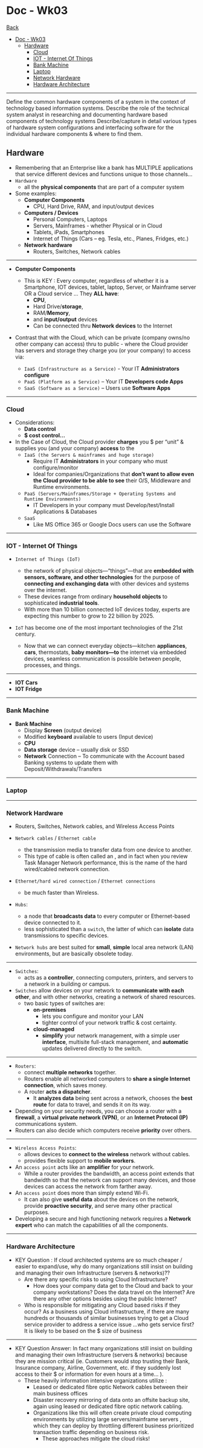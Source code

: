# Doc - Wk03

[Back](../../doc.md)

- [Doc - Wk03](#doc---wk03)
  - [Hardware](#hardware)
    - [Cloud](#cloud)
    - [IOT - Internet Of Things](#iot---internet-of-things)
    - [Bank Machine](#bank-machine)
    - [Laptop](#laptop)
    - [Network Hardware](#network-hardware)
    - [Hardware Architecture](#hardware-architecture)

---

Define the common hardware components of a system in the context of technology based information systems.
Describe the role of the technical system analyst in researching and documenting hardware based components of technology systems
Describe/capture in detail various types of hardware system configurations and interfacing software for the individual hardware components & where to find them.

## Hardware

- Remembering that an Enterprise like a bank has MULTIPLE applications that service different devices and functions unique to those channels…
- `Hardware`
  - all the **physical components** that are part of a computer system
- Some examples:
  - **Computer Components**
    - CPU, Hard Drive, RAM, and input/output devices
  - **Computers / Devices**
    - Personal Computers, Laptops
    - Servers, Mainframes - whether Physical or in Cloud
    - Tablets, iPads, Smartphones
    - Internet of Things (Cars – eg. Tesla, etc., Planes, Fridges, etc.)
  - **Network hardware**
    - Routers, Switches, Network cables

---

- **Computer Components**

  - This is KEY : Every computer, regardless of whether it is a Smartphone, IOT devices, tablet, laptop, Server, or Mainframe server OR a Cloud service … They **ALL have**:
    - **CPU**,
    - Hard Drive/**storage**,
    - RAM/**Memory**,
    - and **input/output** devices
    - Can be connected thru **Network devices** to the Internet

- Contrast that with the Cloud, which can be private (company owns/no other company can access) thru to public - where the Cloud provider has servers and storage they charge you (or your company) to access via:
  - `IaaS (Infrastructure as a Service)` - Your IT **Administrators configure**
  - `PaaS (Platform as a Service)` – Your IT **Developers code Apps**
  - `SaaS (Software as a Service)` – Users use **Software Apps**

---

### Cloud

- Considerations:
  - **Data control**
  - **$ cost control…**
- In the Case of Cloud, the Cloud provider **charges** you $ per “unit” & supplies you (and your company) **access** to the
  - `IaaS (the Servers & mainframes and huge storage)`
    - Require IT **Administrators** in your company who must configure/monitor
    - Ideal for companies/Organizations that **don’t want to allow even the Cloud provider to be able to see** their O/S, Middleware and Runtime environments.
  - `PaaS (Servers/Mainframes/Storage + Operating Systems and Runtime Environments)`
    - IT Developers in your company must Develop/test/Install Applications & Databases
  - `SaaS`
    - Like MS Office 365 or Google Docs users can use the Software

---

### IOT - Internet Of Things

- `Internet of Things (IoT)`

  - the network of physical objects—“things”—that are **embedded with sensors, software, and other technologies** for the purpose of **connecting and exchanging data** with other devices and systems over the internet.
  - These devices range from ordinary **household objects** to sophisticated **industrial tools**.
  - With more than 10 billion connected IoT devices today, experts are expecting this number to grow to 22 billion by 2025.

- `IoT` has become one of the most important technologies of the 21st century.
  - Now that we can connect everyday objects—kitchen **appliances**, **cars**, thermostats, **baby monitors—to** the internet via embedded devices, seamless communication is possible between people, processes, and things.

---

- **IOT Cars**
- **IOT Fridge**

---

### Bank Machine

- **Bank Machine**
  - Display **Screen** (output device)
  - Modified **keyboard** available to users (Input device)
  - **CPU**
  - **Data storage** device – usually disk or SSD
  - **Network** Connection – To communicate with the Account based Banking systems to update them with Deposit/Withdrawals/Transfers

---

### Laptop

---

### Network Hardware

- Routers, Switches, Network cables, and Wireless Access Points
- `Network cables` / `Ethernet cable`
  - the transmission media to transfer data from one device to another.
  - This type of cable is often called an , and in fact when you review Task Manager Network performance, this is the name of the hard wired/cabled network connection.
- `Ethernet/hard wired connection` / `Ethernet connections`

  - be much faster than Wireless.

- `Hubs`:
  - a node that **broadcasts data** to every computer or Ethernet-based device connected to it.
  - less sophisticated than a `switch`, the latter of which can **isolate** data transmissions to specific devices.
- `Network hubs` are best suited for **small**, **simple** local area network (LAN) environments, but are basically obsolete today.

---

- `Switches`:
  - acts as a **controller**, connecting computers, printers, and servers to a network in a building or campus.
- `Switches` allow devices on your network to **communicate with each other**, and with other networks, creating a network of shared resources.
  - two basic types of switches are:
    - **on-premises**
      - lets you configure and monitor your LAN
      - tighter control of your network traffic & cost certainty.
    - **cloud-managed**
      - **simplify** your network management, with a simple user **interface**, multisite full-stack management, and **automatic** updates delivered directly to the switch.

---

- `Routers`:
  - connect **multiple networks** together.
  - Routers enable all networked computers to **share a single Internet connection**, which saves money.
  - A router **acts a dispatcher**.
    - It **analyzes data** being sent across a network, chooses the **best route** for data to travel, and sends it on its way.
- Depending on your security needs, you can choose a router with a **firewall**, a **virtual private network (VPN)**, or an **Internet Protocol (IP)** communications system.
- Routers can also decide which computers receive **priority** over others.

---

- `Wireless Access Points`:
  - allows devices to **connect to the wireless** network without cables.
  - provides flexible support to **mobile workers**.
- An `access point` acts like an **amplifier** for your network.
  - While a router provides the bandwidth, an access point extends that bandwidth so that the network can support many devices, and those devices can access the network from farther away.
- An `access point` does more than simply extend Wi-Fi.
  - It can also give **useful data** about the devices on the network, provide **proactive security**, and serve many other practical purposes.
- Developing a secure and high functioning network requires a **Network expert** who can match the capabilities of all the components.

---

### Hardware Architecture

- KEY Question : If cloud architected systems are so much cheaper / easier to expand/use, why do many organizations still insist on building and managing their own Infrastructure (servers & networks)??
  - Are there any specific risks to using Cloud Infrastructure?
    - How does your company data get to the Cloud and back to your company workstations? Does the data travel on the Internet? Are there any other options besides using the public Internet?
  - Who is responsible for mitigating any Cloud based risks if they occur? As a business using Cloud infrastructure, if there are many hundreds or thousands of similar businesses trying to get a Cloud service provider to address a service issue …who gets service first? It is likely to be based on the $ size of business

---

- KEY Question Answer: In fact many organizations still insist on building and managing their own Infrastructure (servers & networks) because they are mission critical (ie. Customers would stop trusting their Bank, Insurance company, Airline, Government, etc. if they suddenly lost access to their $ or information for even hours at a time… ).
  - These heavily information intensive organizations utilize :
    - Leased or dedicated fibre optic Network cables between their main business offices
    - Disaster recovery mirroring of data onto an offsite backup site, again using leased or dedicated fibre optic network cabling.
    - Organizations like this will often create private cloud computing environments by utilizing large servers/mainframe servers , which they can deploy by throttling different business prioritized transaction traffic depending on business risk.
      - These approaches mitigate the cloud risks!
